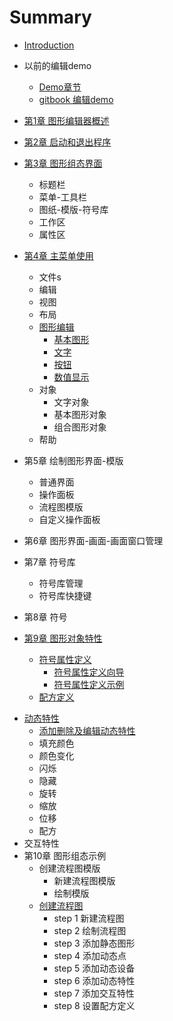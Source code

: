 # Summary

* [Introduction](README.md)

* 以前的编辑demo
  * [Demo章节](demo/demozhang-jie.md)
  * [gitbook 编辑demo](demo/gitbook-bian-ji-demo.md)

* [第1章 图形编辑器概述](图形编辑器概述/图形编辑器概述.md)

* [第2章 启动和退出程序](启动和退出程序/启动和退出程序.md)

* [第3章 图形组态界面](图形组态界面/图形组态界面.md)
  * 标题栏
  * 菜单-工具栏
  * 图纸-模版-符号库
  * 工作区
  * 属性区

* [第4章 主菜单使用](主菜单使用/主菜单使用.md)
  * 文件s
  * 编辑
  * 视图
  * 布局
  * [图形编辑](主菜单使用/图形编辑.md)
    * [基本图形](主菜单使用/图形编辑-基本图形.md)
    * [文字](主菜单使用/图形编辑-文字.md)
    * [按钮](主菜单使用/图形编辑-按钮.md)
    * [数值显示](主菜单使用/图形编辑-数值显示.md)
  * 对象
    * 文字对象
    * 基本图形对象
    * 组合图形对象
  * 帮助
* 第5章 绘制图形界面-模版
  * 普通界面
  * 操作面板
  * 流程图模版
  * 自定义操作面板
* 第6章 图形界面-画面-画面窗口管理
* 第7章 符号库
  * 符号库管理
  * 符号库快捷键
* 第8章 符号
* [第9章 图形对象特性](图形对象特性/图形对象特性.md)
  * [符号属性定义](图形对象特性/符号属性定义.md)
    * [符号属性定义向导](图形对象特性/符号属性定义向导.md)
    * [符号属性定义示例](图形对象特性/符号属性定义示例.md)
  * [配方定义](图形对象特性/配方定义.md)
<!--     * [定义配方名称](图形对象特性/定义配方名称.md)
    * [编辑配方](图形对象特性/编辑配方.md) -->
  * [动态特性](图形对象特性/动态特性.md)
    * [添加删除及编辑动态特性](图形对象特性/动态特性-添加删除及编辑.md)
    * 填充颜色
    * 颜色变化
    * 闪烁
    * 隐藏
    * 旋转
    * 缩放
    * 位移
    * 配方
  * 交互特性
* 第10章 图形组态示例
  * 创建流程图模版
    * 新建流程图模版
    * 绘制模版
  * [创建流程图](创建流程图/创建流程图.md)
    * step 1 新建流程图
    * step 2 绘制流程图
    * step 3 添加静态图形
    * step 4 添加动态点
    * step 5 添加动态设备
    * step 6 添加动态特性
    * step 7 添加交互特性
    * step 8 设置配方定义

